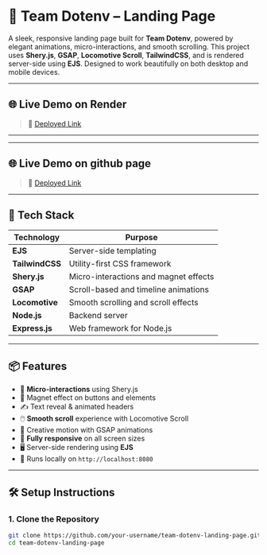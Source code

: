 # 🚀 Team Dotenv – Landing Page

A sleek, responsive landing page built for **Team Dotenv**, powered by elegant animations, micro-interactions, and smooth scrolling. This project uses **Shery.js**, **GSAP**, **Locomotive Scroll**, **TailwindCSS**, and is rendered server-side using **EJS**. Designed to work beautifully on both desktop and mobile devices.

---

## 🌐 Live Demo on Render
> 🔗 [Deployed Link](https://team-dotenv.onrender.com)

---

---

## 🌐 Live Demo on github page
> 🔗 [Deployed Link](https://team-dotenv.onrender.com)

---

## 🔧 Tech Stack

| Technology     | Purpose                            |
|----------------|------------------------------------|
| **EJS**        | Server-side templating              |
| **TailwindCSS**| Utility-first CSS framework         |
| **Shery.js**   | Micro-interactions and magnet effects |
| **GSAP**       | Scroll-based and timeline animations |
| **Locomotive** | Smooth scrolling and scroll effects |
| **Node.js**    | Backend server                     |
| **Express.js** | Web framework for Node.js          |

---

## 📦 Features

- 🎯 **Micro-interactions** using Shery.js
- 🧲 Magnet effect on buttons and elements
- ✍️ Text reveal & animated headers
- 🖱️ **Smooth scroll** experience with Locomotive Scroll
- 🧠 Creative motion with GSAP animations
- 📱 **Fully responsive** on all screen sizes
- 🖥️ Server-side rendering using **EJS**
- 🚀 Runs locally on `http://localhost:8080`

---

## 🛠️ Setup Instructions

### 1. Clone the Repository

```bash
git clone https://github.com/your-username/team-dotenv-landing-page.git
cd team-dotenv-landing-page
